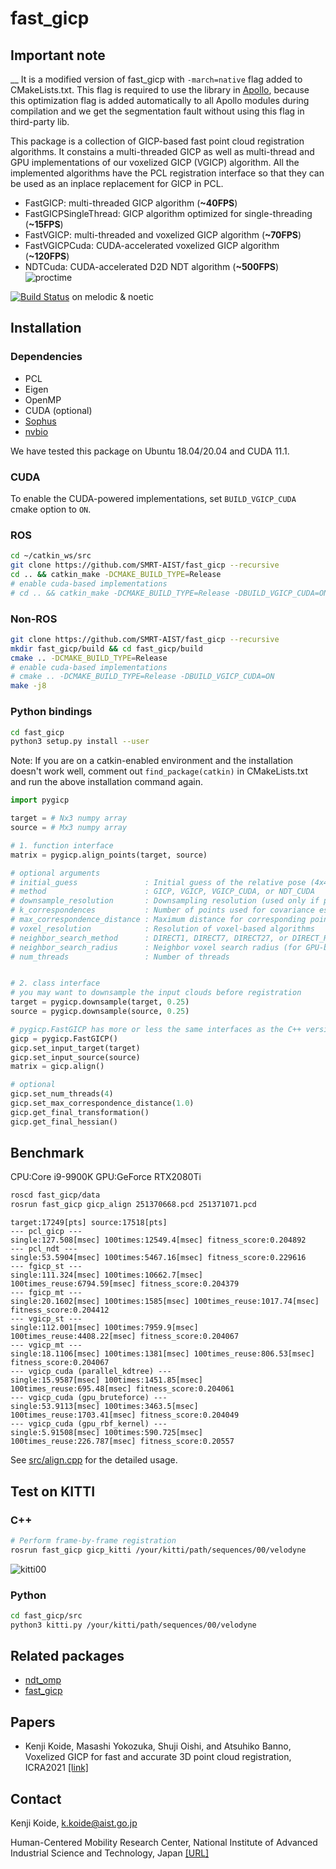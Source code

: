 # fast_gicp

## Important note
__ It is a modified version of fast_gicp with `-march=native` flag added to CMakeLists.txt. This flag is required to use the library in [Apollo](https://github.com/ApolloAuto/apollo), because this optimization flag is added automatically to all Apollo modules during compilation and we get the segmentation fault without using this flag in third-party lib.

This package is a collection of GICP-based fast point cloud registration algorithms. It constains a multi-threaded GICP as well as multi-thread and GPU implementations of our voxelized GICP (VGICP) algorithm. All the implemented algorithms have the PCL registration interface so that they can be used as an inplace replacement for GICP in PCL.

- FastGICP: multi-threaded GICP algorithm (**\~40FPS**)
- FastGICPSingleThread: GICP algorithm optimized for single-threading (**\~15FPS**)
- FastVGICP: multi-threaded and voxelized GICP algorithm (**\~70FPS**)
- FastVGICPCuda: CUDA-accelerated voxelized GICP algorithm (**\~120FPS**)
- NDTCuda: CUDA-accelerated D2D NDT algorithm (**\~500FPS**)
![proctime](data/proctime.png)

[![Build Status](https://travis-ci.org/SMRT-AIST/fast_gicp.svg?branch=master)](https://travis-ci.org/SMRT-AIST/fast_gicp) on melodic & noetic

## Installation

### Dependencies
- PCL
- Eigen
- OpenMP
- CUDA (optional)
- [Sophus](https://github.com/strasdat/Sophus)
- [nvbio](https://github.com/NVlabs/nvbio)

We have tested this package on Ubuntu 18.04/20.04 and CUDA 11.1.

### CUDA

To enable the CUDA-powered implementations, set ```BUILD_VGICP_CUDA``` cmake option to ```ON```.

### ROS
```bash
cd ~/catkin_ws/src
git clone https://github.com/SMRT-AIST/fast_gicp --recursive
cd .. && catkin_make -DCMAKE_BUILD_TYPE=Release
# enable cuda-based implementations
# cd .. && catkin_make -DCMAKE_BUILD_TYPE=Release -DBUILD_VGICP_CUDA=ON
```

### Non-ROS
```bash
git clone https://github.com/SMRT-AIST/fast_gicp --recursive
mkdir fast_gicp/build && cd fast_gicp/build
cmake .. -DCMAKE_BUILD_TYPE=Release
# enable cuda-based implementations
# cmake .. -DCMAKE_BUILD_TYPE=Release -DBUILD_VGICP_CUDA=ON
make -j8
```

### Python bindings
```bash
cd fast_gicp
python3 setup.py install --user
```
Note: If you are on a catkin-enabled environment and the installation doesn't work well, comment out ```find_package(catkin)``` in CMakeLists.txt and run the above installation command again.


```python
import pygicp

target = # Nx3 numpy array
source = # Mx3 numpy array

# 1. function interface
matrix = pygicp.align_points(target, source)

# optional arguments
# initial_guess               : Initial guess of the relative pose (4x4 matrix)
# method                      : GICP, VGICP, VGICP_CUDA, or NDT_CUDA
# downsample_resolution       : Downsampling resolution (used only if positive)
# k_correspondences           : Number of points used for covariance estimation
# max_correspondence_distance : Maximum distance for corresponding point search
# voxel_resolution            : Resolution of voxel-based algorithms
# neighbor_search_method      : DIRECT1, DIRECT7, DIRECT27, or DIRECT_RADIUS
# neighbor_search_radius      : Neighbor voxel search radius (for GPU-based methods)
# num_threads                 : Number of threads


# 2. class interface
# you may want to downsample the input clouds before registration
target = pygicp.downsample(target, 0.25)
source = pygicp.downsample(source, 0.25)

# pygicp.FastGICP has more or less the same interfaces as the C++ version
gicp = pygicp.FastGICP()
gicp.set_input_target(target)
gicp.set_input_source(source)
matrix = gicp.align()

# optional
gicp.set_num_threads(4)
gicp.set_max_correspondence_distance(1.0)
gicp.get_final_transformation()
gicp.get_final_hessian()
```

## Benchmark
CPU:Core i9-9900K GPU:GeForce RTX2080Ti

```bash
roscd fast_gicp/data
rosrun fast_gicp gicp_align 251370668.pcd 251371071.pcd
```

```
target:17249[pts] source:17518[pts]
--- pcl_gicp ---
single:127.508[msec] 100times:12549.4[msec] fitness_score:0.204892
--- pcl_ndt ---
single:53.5904[msec] 100times:5467.16[msec] fitness_score:0.229616
--- fgicp_st ---
single:111.324[msec] 100times:10662.7[msec] 100times_reuse:6794.59[msec] fitness_score:0.204379
--- fgicp_mt ---
single:20.1602[msec] 100times:1585[msec] 100times_reuse:1017.74[msec] fitness_score:0.204412
--- vgicp_st ---
single:112.001[msec] 100times:7959.9[msec] 100times_reuse:4408.22[msec] fitness_score:0.204067
--- vgicp_mt ---
single:18.1106[msec] 100times:1381[msec] 100times_reuse:806.53[msec] fitness_score:0.204067
--- vgicp_cuda (parallel_kdtree) ---
single:15.9587[msec] 100times:1451.85[msec] 100times_reuse:695.48[msec] fitness_score:0.204061
--- vgicp_cuda (gpu_bruteforce) ---
single:53.9113[msec] 100times:3463.5[msec] 100times_reuse:1703.41[msec] fitness_score:0.204049
--- vgicp_cuda (gpu_rbf_kernel) ---
single:5.91508[msec] 100times:590.725[msec] 100times_reuse:226.787[msec] fitness_score:0.20557
```

See [src/align.cpp](https://github.com/SMRT-AIST/fast_gicp/blob/master/src/align.cpp) for the detailed usage.

## Test on KITTI

### C++

```bash
# Perform frame-by-frame registration
rosrun fast_gicp gicp_kitti /your/kitti/path/sequences/00/velodyne
```

![kitti00](https://user-images.githubusercontent.com/31344317/86207074-b98ac280-bba8-11ea-9687-e65f03aaf25b.png)

### Python

```bash
cd fast_gicp/src
python3 kitti.py /your/kitti/path/sequences/00/velodyne
```

## Related packages
- [ndt_omp](https://github.com/koide3/ndt_omp)
- [fast_gicp](https://github.com/SMRT-AIST/fast_gicp)


## Papers
- Kenji Koide, Masashi Yokozuka, Shuji Oishi, and Atsuhiko Banno, Voxelized GICP for fast and accurate 3D point cloud registration, ICRA2021 [[link]](https://easychair.org/publications/preprint/ftvV)

## Contact
Kenji Koide, k.koide@aist.go.jp

Human-Centered Mobility Research Center, National Institute of Advanced Industrial Science and Technology, Japan  [\[URL\]](https://unit.aist.go.jp/rirc/en/team/smart_mobility.html)
